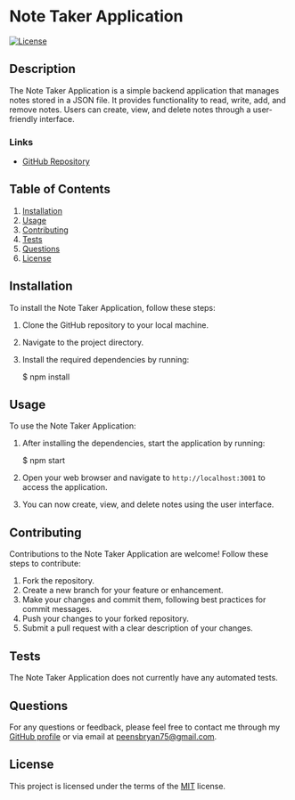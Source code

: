 # Note Taker Application

[![License](https://img.shields.io/badge/License-MIT-yellow.svg)](https://opensource.org/licenses/MIT)

## Description

The Note Taker Application is a simple backend application that manages notes stored in a JSON file. It provides functionality to read, write, add, and remove notes. Users can create, view, and delete notes through a user-friendly interface.

### Links
* [GitHub Repository](https://github.com/BryanPeens/note-taker)

## Table of Contents
1. [Installation](#installation)
2. [Usage](#usage)
3. [Contributing](#contributing)
4. [Tests](#tests)
5. [Questions](#questions)
6. [License](#license)

## Installation

To install the Note Taker Application, follow these steps:

1. Clone the GitHub repository to your local machine.
2. Navigate to the project directory.
3. Install the required dependencies by running:

    $ npm install

## Usage

To use the Note Taker Application:

1. After installing the dependencies, start the application by running:

    $ npm start

2. Open your web browser and navigate to `http://localhost:3001` to access the application.
3. You can now create, view, and delete notes using the user interface.

## Contributing

Contributions to the Note Taker Application are welcome! Follow these steps to contribute:

1. Fork the repository.
2. Create a new branch for your feature or enhancement.
3. Make your changes and commit them, following best practices for commit messages.
4. Push your changes to your forked repository.
5. Submit a pull request with a clear description of your changes.

## Tests

The Note Taker Application does not currently have any automated tests.

## Questions

For any questions or feedback, please feel free to contact me through my [GitHub profile](https://github.com/BryanPeens) or via email at [peensbryan75@gmail.com](mailto:peensbryan75@gmail.com).

## License

This project is licensed under the terms of the [MIT](https://opensource.org/licenses/MIT) license.
